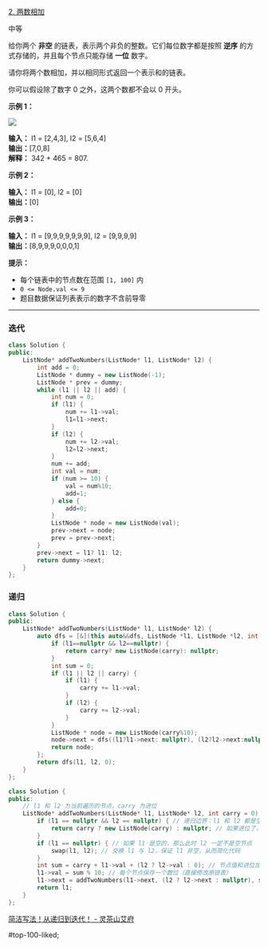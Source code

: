 [2. 两数相加](https://leetcode.cn/problems/add-two-numbers/)

中等

给你两个 **非空** 的链表，表示两个非负的整数。它们每位数字都是按照 **逆序** 的方式存储的，并且每个节点只能存储 **一位** 数字。

请你将两个数相加，并以相同形式返回一个表示和的链表。

你可以假设除了数字 0 之外，这两个数都不会以 0 开头。

**示例 1：**

![](https://assets.leetcode-cn.com/aliyun-lc-upload/uploads/2021/01/02/addtwonumber1.jpg)

**输入：** l1 = [2,4,3], l2 = [5,6,4]  
**输出：**[7,0,8]  
**解释：** 342 + 465 = 807.

**示例 2：**

**输入：** l1 = [0], l2 = [0]  
**输出：**[0]  

**示例 3：**

**输入：** l1 = [9,9,9,9,9,9,9], l2 = [9,9,9,9]  
**输出：**[8,9,9,9,0,0,0,1]  

**提示：**

- 每个链表中的节点数在范围 `[1, 100]` 内
- `0 <= Node.val <= 9`
- 题目数据保证列表表示的数字不含前导零
---- ----
### 迭代
```cpp
class Solution {
public:
    ListNode* addTwoNumbers(ListNode* l1, ListNode* l2) {
        int add = 0;
        ListNode * dummy = new ListNode(-1);
        ListNode * prev = dummy;
        while (l1 || l2 || add) {
            int num = 0;
            if (l1) {
                num += l1->val; 
                l1=l1->next;
            }
            if (l2) {
                num += l2->val; 
                l2=l2->next;
            }
            num += add;
            int val = num;
            if (num >= 10) {
                val = num%10;
                add=1;
            } else {
                add=0;
            }
            ListNode * node = new ListNode(val);
            prev->next = node;
            prev = prev->next;
        }
        prev->next = l1? l1: l2;
        return dummy->next;
    }
};
```
### 递归
```cpp
class Solution {
public:
    ListNode* addTwoNumbers(ListNode* l1, ListNode* l2) {
        auto dfs = [&](this auto&&dfs, ListNode *l1, ListNode *l2, int carry) -> ListNode * {
            if (l1==nullptr && l2==nullptr) {
                return carry? new ListNode(carry): nullptr;
            }
            int sum = 0;
            if (l1 || l2 || carry) {
                if (l1) {
                    carry += l1->val;
                }
                if (l2) {
                    carry += l2->val;
                }
            }
            ListNode * node = new ListNode(carry%10);
            node->next = dfs((l1?l1->next: nullptr), (l2?l2->next:nullptr), carry/10); 
            return node;
        };
        return dfs(l1, l2, 0);
    }
};
```

```cpp
class Solution {
public:
    // l1 和 l2 为当前遍历的节点，carry 为进位
    ListNode* addTwoNumbers(ListNode* l1, ListNode* l2, int carry = 0) {
        if (l1 == nullptr && l2 == nullptr) { // 递归边界：l1 和 l2 都是空节点
            return carry ? new ListNode(carry) : nullptr; // 如果进位了，就额外创建一个节点
        }
        if (l1 == nullptr) { // 如果 l1 是空的，那么此时 l2 一定不是空节点
            swap(l1, l2); // 交换 l1 与 l2，保证 l1 非空，从而简化代码
        }
        int sum = carry + l1->val + (l2 ? l2->val : 0); // 节点值和进位加在一起
        l1->val = sum % 10; // 每个节点保存一个数位（直接修改原链表）
        l1->next = addTwoNumbers(l1->next, (l2 ? l2->next : nullptr), sum / 10); // 进位
        return l1;
    }
};
```
[简洁写法！从递归到迭代！ - 灵茶山艾府](https://leetcode.cn/problems/add-two-numbers/solutions/2327008/dong-hua-jian-ji-xie-fa-cong-di-gui-dao-oe0di/)

#top-100-liked; 